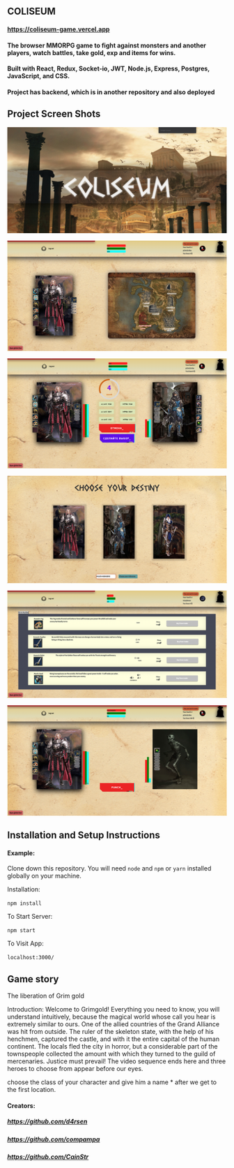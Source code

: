 ## COLISEUM

#### https://coliseum-game.vercel.app

#### The browser MMORPG game to fight against monsters and another players, watch battles, take gold, exp and items for wins.

#### Built with React, Redux, Socket-io, JWT, Node.js, Express, Postgres, JavaScript, and CSS.

#### Project has backend, which is in another repository and also deployed 

## Project Screen Shots

![plot](./images/1.png)

![plot](./images/2.png)

![plot](./images/3.png)

![plot](./images/6.png)

![plot](./images/5.png)

![plot](./images/4.png)

## Installation and Setup Instructions

#### Example:

Clone down this repository. You will need `node` and `npm` or `yarn` installed globally on your machine.

Installation:

`npm install`

To Start Server:

`npm start`

To Visit App:

`localhost:3000/`

## Game story

The liberation of Grim gold

Introduction:
Welcome to Grimgold! Everything you need to know, you will understand intuitively, because the magical world
whose call you hear is extremely similar to ours. One of the allied countries of the Grand Alliance was hit
from outside. The ruler of the skeleton state, with the help of his henchmen, captured the castle, and with it
the entire capital of the human continent. The locals fled the city in horror, but a considerable part of the
townspeople collected the amount with which they turned to the guild of mercenaries. Justice must prevail!
The video sequence ends here and three heroes to choose from appear before our eyes.

choose the class of your character and give him a name * after we get to the first location.

#### Creators:

##### https://github.com/d4rsen

##### https://github.com/compampa

##### https://github.com/CainStr
